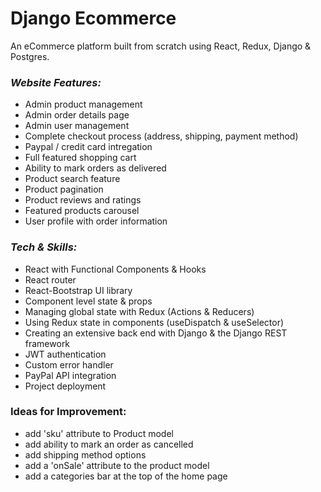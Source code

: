 # Django Ecommerce
 An eCommerce platform built from scratch using React, Redux, Django & Postgres.


### _Website Features:_
 - Admin product management
 - Admin order details page
 - Admin user management
 - Complete checkout process (address, shipping, payment method)
 - Paypal / credit card intregation
 - Full featured shopping cart
 - Ability to mark orders as delivered
 - Product search feature
 - Product pagination
 - Product reviews and ratings
 - Featured products carousel
 - User profile with order information


### _Tech & Skills:_
 - React with Functional Components & Hooks
 - React router
 - React-Bootstrap UI library
 - Component level state & props
 - Managing global state with Redux (Actions & Reducers)
 - Using Redux state in components (useDispatch & useSelector)
 - Creating an extensive back end with Django & the Django REST framework
 - JWT authentication
 - Custom error handler
 - PayPal API integration
 - Project deployment 


### Ideas for Improvement:
 - add 'sku' attribute to Product model
 - add ability to mark an order as cancelled
 - add shipping method options
 - add a 'onSale' attribute to the product model
 - add a categories bar at the top of the home page
